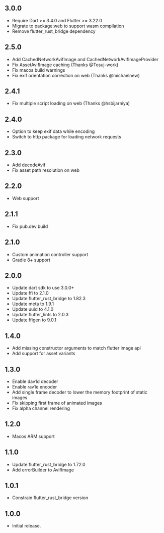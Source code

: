 ## 3.0.0

* Require Dart >= 3.4.0 and Flutter >= 3.22.0
* Migrate to package:web to support wasm compilation
* Remove flutter_rust_bridge dependency

## 2.5.0

* Add CachedNetworkAvifImage and CachedNetworkAvifImageProvider
* Fix AssetAvifImage caching (Thanks @Tosuj-work)
* Fix macos build warnings
* Fix exif orientation correction on web (Thanks @michaelnew)

## 2.4.1

* Fix multiple script loading on web (Thanks @hsbijarniya)

## 2.4.0

* Option to keep exif data while encoding
* Switch to http package for loading network requests

## 2.3.0

* Add decodeAvif
* Fix asset path resolution on web

## 2.2.0

* Web support

## 2.1.1

* Fix pub.dev build

## 2.1.0

* Custom animation controller support
* Gradle 8+ support

## 2.0.0

* Update dart sdk to use 3.0.0+
* Update ffi to 2.1.0
* Update flutter_rust_bridge to 1.82.3
* Update meta to 1.9.1
* Update uuid to 4.1.0
* Update flutter_lints to 2.0.3
* Update ffigen to 9.0.1

## 1.4.0

* Add missing constructor arguments to match flutter image api
* Add support for asset variants

## 1.3.0

* Enable dav1d decoder
* Enable rav1e encoder
* Add single frame decoder to lower the memory footprint of static images
* Fix skipping first frame of animated images
* Fix alpha channel rendering

## 1.2.0

* Macos ARM support

## 1.1.0

* Update flutter_rust_bridge to 1.72.0
* Add errorBuilder to AvifImage

## 1.0.1

* Constrain flutter_rust_bridge version

## 1.0.0

* Initial release.
